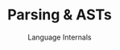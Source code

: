---
layout: page
menubar: docs_menu
title: Parsing & ASTs
subtitle: Language Internals
show_sidebar: false
toc: true
---